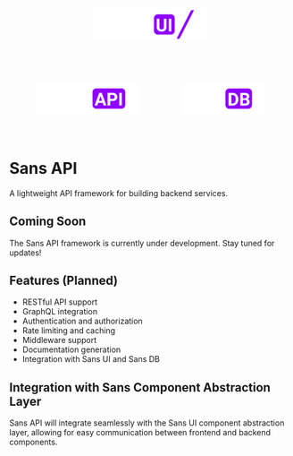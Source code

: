 <p align="center">
  <a href="../ui"><img src="../ui/static/logos/ui/logo.sans-ui.white.svg" alt="Sans UI Logo" height="60" style="margin: 2.2rem;" /></a>
  <a href="../api"><img src="../ui/static/logos/api/logo.sans-api.white.svg" alt="Sans API Logo" height="60" style="margin: 2.2rem;" /></a>
  <a href="../db"><img src="../ui/static/logos/db/logo.sans-db.white.svg" alt="Sans DB Logo" height="60" style="margin: 2.2rem;" /></a>
</p>

# Sans API

A lightweight API framework for building backend services.

## Coming Soon

The Sans API framework is currently under development. Stay tuned for updates!

## Features (Planned)

- RESTful API support
- GraphQL integration
- Authentication and authorization
- Rate limiting and caching
- Middleware support
- Documentation generation
- Integration with Sans UI and Sans DB

## Integration with Sans Component Abstraction Layer

Sans API will integrate seamlessly with the Sans UI component abstraction layer, allowing for easy communication between frontend and backend components.
